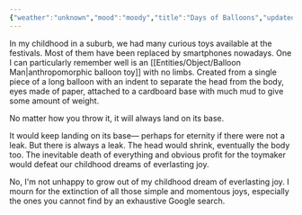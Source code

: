 ```yaml
---
{"weather":"unknown","mood":"moody","title":"Days of Balloons","updated":"2023-01-14T14:40:11+06:00","latitude":23.79162637,"longitude":90.40629343,"altitude":-44.1528,"dg-publish":true,"maturity":3,"tags":["life","childhood","mono-no-aware"],"created":"2021-12-22T16:09:00+06:00","permalink":"/personal/journal/days-of-balloons/","dgPassFrontmatter":true,"noteIcon":"1"}
---
```


In my childhood in a suburb, we had many curious toys available at the festivals. Most of them have been replaced by smartphones nowadays. One I can particularly remember well is an [[Entities/Object/Balloon Man\|anthropomorphic balloon toy]] with no limbs. Created from a single piece of a long balloon with an indent to separate the head from the body, eyes made of paper, attached to a cardboard base with much mud to give some amount of weight.

No matter how you throw it, it will always land on its base.

It would keep landing on its base— perhaps for eternity if there were not a leak. But there is always a leak. The head would shrink, eventually the body too. The inevitable death of everything and obvious profit for the toymaker would defeat our childhood dreams of everlasting joy.

No, I'm not unhappy to grow out of my childhood dream of everlasting joy. I mourn for the extinction of all those simple and momentous joys, especially the ones you cannot find by an exhaustive Google search.